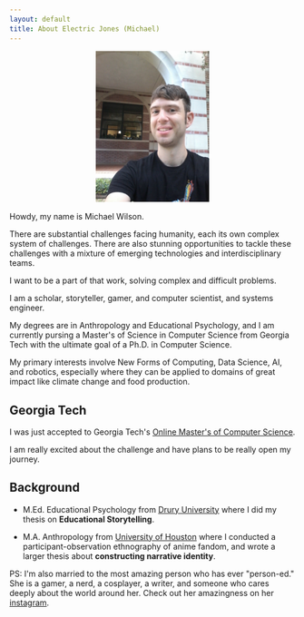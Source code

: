 ```yaml
---
layout: default
title: About Electric Jones (Michael)
---
```


<div style="align: center; text-align: center;"><img src="/assets/img/headshot.jpg" width="200"></div>

Howdy, my name is Michael Wilson.

There are substantial challenges facing humanity, each its own complex system of challenges. 
There are also stunning opportunities to tackle these challenges with a mixture of 
emerging technologies and interdisciplinary teams. 

I want to be a part of that work, solving complex and difficult problems.

I am a scholar, storyteller, gamer, and computer scientist, and systems engineer.

My degrees are in Anthropology and Educational Psychology, and I am currently pursing a Master's of Science
in Computer Science from Georgia Tech with the ultimate goal of a Ph.D. in Computer Science.

My primary interests involve New Forms of Computing, Data Science, AI, and robotics, especially where they can be applied to domains of great impact like climate change and food production.

## Georgia Tech
I was just accepted to Georgia Tech's [Online Master's of Computer Science](http://omscs.gatech.edu/home).

I am really excited about the challenge and have plans to be really open my journey.

## Background
- M.Ed. Educational Psychology from [Drury University](https://drury.edu) where I did my thesis on **Educational Storytelling**.

- M.A. Anthropology from [University of Houston](https://uh.edu) where I conducted a participant-observation ethnography of anime fandom, and wrote a larger thesis about **constructing narrative identity**.
   
PS: I'm also married to the most amazing person who has ever "person-ed."
She is a gamer, a nerd, a cosplayer, a writer, and someone who cares deeply about the world around her.
Check out her amazingness on her [instagram](https://instagram.com/31nwilson).